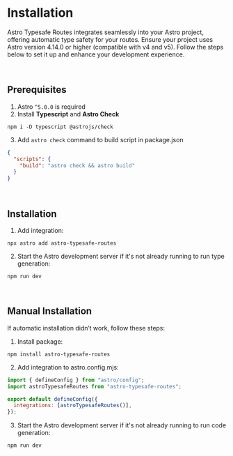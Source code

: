 # Installation

Astro Typesafe Routes integrates seamlessly into your Astro project,
offering automatic type safety for your routes. Ensure your project
uses Astro version 4.14.0 or higher (compatible with v4 and v5).
Follow the steps below to set it up and enhance your development experience.

<br />

## Prerequisites

1. Astro `^5.0.0` is required
2. Install **Typescript** and **Astro Check**

```
npm i -D typescript @astrojs/check
```

3. Add `astro check` command to build script in package.json

```json
{
  "scripts": {
    "build": "astro check && astro build"
  }
}
```

<br />

## Installation

1. Add integration:

```
npx astro add astro-typesafe-routes
```

2. Start the Astro development server if it's not already running to run type generation:

```
npm run dev
```

<br />

## Manual Installation

If automatic installation didn’t work, follow these steps:

1. Install package:

```
npm install astro-typesafe-routes
```

2. Add integration to astro.config.mjs:

```js
import { defineConfig } from "astro/config";
import astroTypesafeRoutes from "astro-typesafe-routes";

export default defineConfig({
  integrations: [astroTypesafeRoutes()],
});
```

3. Start the Astro development server if it's not already running to run code generation:

```
npm run dev
```
